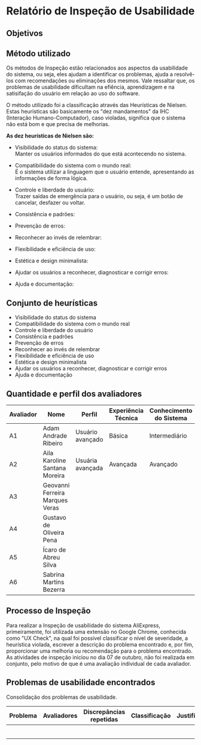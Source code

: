 # Relatório de Inspeção de Usabilidade

## Objetivos


## Método utilizado
Os métodos de Inspeção estão relacionados aos aspectos da usabilidade do sistema, ou seja, eles ajudam a identificar os problemas, ajuda a resolvê-los com recomendações ou eliminações dos mesmos. Vale ressaltar que, os problemas de usabilidade dificultam na efiência, aprendizagem e na satisifação do usuário em relação ao uso do software.<br/>

O método utilizado foi a classificação através das Heurísticas de Nielsen. Estas heurísticas são basicamente os "dez mandamentos" da IHC (Interação Humano-Computador), caso violadas, significa que o sistema não está bom e que precisa de melhorias. <br/>

**As dez heurísticas de Nielsen são:<br/>**
- Visibilidade do status do sistema:<br/>
  Manter os usuários informados do que está acontecendo no sistema.
  
- Compatibilidade do sistema com o mundo real:<br/>
  É o sistema utilizar a linguagem que o usuário entende, apresentando as informações de forma lógica.
  
- Controle e liberdade do usuário: <br/>
  Trazer saídas de emergência para o usuário, ou seja, é um botão de cancelar, desfazer ou voltar.
  
- Consistência e padrões: <br/>
  
- Prevenção de erros:<br/>
- Reconhecer ao invés de relembrar:<br/>
- Flexibilidade e eficiência de uso:<br/>
- Estética e design minimalista:<br/>
- Ajudar os usuários a reconhecer, diagnosticar e corrigir erros:<br/>
- Ajuda e documentação:<br/>

## Conjunto de heurísticas
- Visibilidade do status do sistema
- Compatibilidade do sistema com o mundo real
- Controle e liberdade do usuário
- Consistência e padrões
- Prevenção de erros
- Reconhecer ao invés de relembrar
- Flexibilidade e eficiência de uso
- Estética e design minimalista
- Ajudar os usuários a reconhecer, diagnosticar e corrigir erros
- Ajuda e documentação

## Quantidade e perfil dos avaliadores

| Avaliador |             Nome              |         Perfil        | Experiência Técnica | Conhecimento do Sistema |
|-----------|-------------------------------|-----------------------|---------------------|-------------------------|
|    A1     |Adam Andrade Ribeiro           | Usuário avançado      |     Básica          |      Intermediário      |
|    A2     |Aila Karoline Santana Moreira  | Usuária avançada      |    Avançada         |         Avançado        |
|    A3     |Geovanni Ferreira Marques Veras|                       |                     |                         |
|    A4     |Gustavo de Oliveira Pena       |                       |                     |                         |
|    A5     |Ícaro de Abreu Silva           |                       |                     |                         |
|    A6     |Sabrina Martins Bezerra        |                       |                     |                         |


## Processo de Inspeção
Para realizar a Inspeção de usabilidade do sistema AliExpress, primeiramente, foi utilizada uma extensão no Google Chrome, conhecida como "UX Check", na qual foi possível classificar o nível de severidade, a heurística violada, escrever a descrição do problema encontrado e, por fim, proporcionar uma melhoria ou recomendação para o problema encontrado. As atividades de inspeção iniciou no dia 07 de outubro, não foi realizada em conjunto, pelo motivo de que é uma avaliação individual de cada avaliador.

## Problemas de usabilidade encontrados
Consolidação dos problemas de usabilidade.

| Problema | Avaliadores | Discrepâncias repetidas | Classificação |      Justificativa      |
|----------|-------------|-------------------------|---------------|-------------------------|
|          |             |                         |               |                         |
|          |             |                         |               |                         |
|          |             |                         |               |                         |
|          |             |                         |               |                         |
|          |             |                         |               |                         |
|          |             |                         |               |                         |
